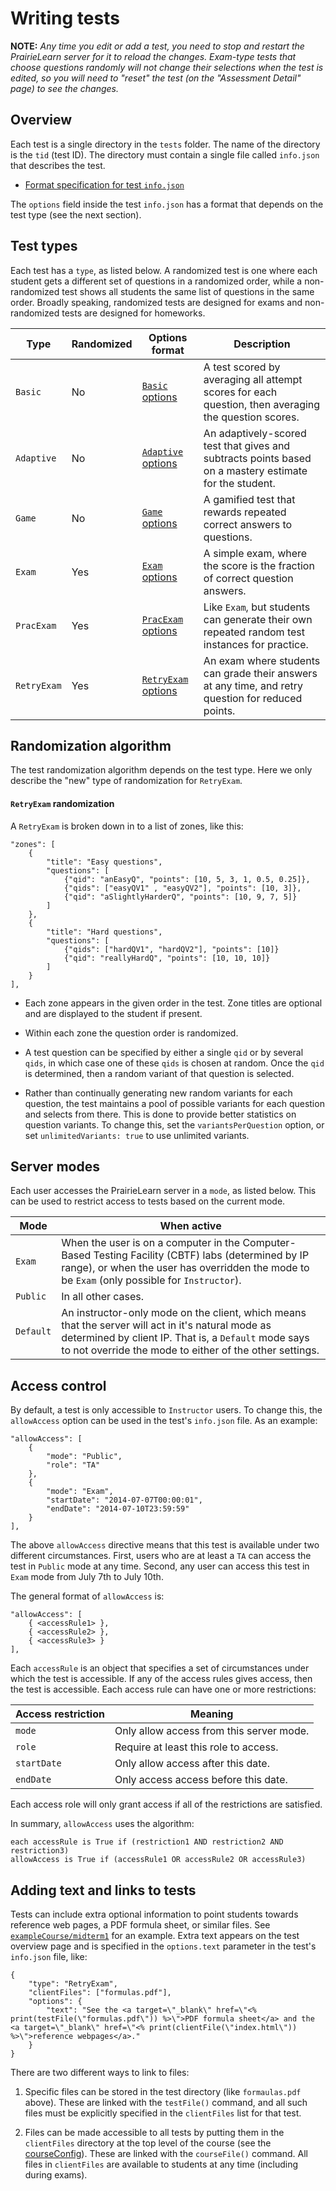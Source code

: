 
# Writing tests

**NOTE:** *Any time you edit or add a test, you need to stop and restart the PrairieLearn server for it to reload the changes. Exam-type tests that choose questions randomly will not change their selections when the test is edited, so you will need to "reset" the test (on the "Assessment Detail" page) to see the changes.*

## Overview

Each test is a single directory in the `tests` folder. The name of the directory is the `tid` (test ID). The directory must contain a single file called `info.json` that describes the test.

* [Format specification for test `info.json`](https://github.com/PrairieLearn/PrairieLearn/blob/master/backend/schemas/backendConfig.json)

The `options` field inside the test `info.json` has a format that depends on the test type (see the next section).

## Test types

Each test has a `type`, as listed below. A randomized test is one where each student gets a different set of questions in a randomized order, while a non-randomized test shows all students the same list of questions in the same order. Broadly speaking, randomized tests are designed for exams and non-randomized tests are designed for homeworks.

Type        | Randomized | Options format                                                                                                          | Description
---         | ---        | ---                                                                                                                     | ---
`Basic`     | No         | [`Basic` options](https://github.com/PrairieLearn/PrairieLearn/blob/master/backend/schemas/testOptionsBasic.json)         | A test scored by averaging all attempt scores for each question, then averaging the question scores.
`Adaptive`  | No         | [`Adaptive` options](https://github.com/PrairieLearn/PrairieLearn/blob/master/backend/schemas/testOptionsAdaptive.json)   | An adaptively-scored test that gives and subtracts points based on a mastery estimate for the student.
`Game`      | No         | [`Game` options](https://github.com/PrairieLearn/PrairieLearn/blob/master/backend/schemas/testOptionsGame.json)           | A gamified test that rewards repeated correct answers to questions.
`Exam`      | Yes        | [`Exam` options](https://github.com/PrairieLearn/PrairieLearn/blob/master/backend/schemas/testOptionsExam.json)           | A simple exam, where the score is the fraction of correct question answers.
`PracExam`  | Yes        | [`PracExam` options](https://github.com/PrairieLearn/PrairieLearn/blob/master/backend/schemas/testOptionsPracExam.json)   | Like `Exam`, but students can generate their own repeated random test instances for practice.
`RetryExam` | Yes        | [`RetryExam` options](https://github.com/PrairieLearn/PrairieLearn/blob/master/backend/schemas/testOptionsRetryExam.json) | An exam where students can grade their answers at any time, and retry question for reduced points.

## Randomization algorithm

The test randomization algorithm depends on the test type. Here we only describe the "new" type of randomization for `RetryExam`.

#### `RetryExam` randomization

A `RetryExam` is broken down in to a list of zones, like this:

    "zones": [
        {
            "title": "Easy questions",
            "questions": [
                {"qid": "anEasyQ", "points": [10, 5, 3, 1, 0.5, 0.25]},
                {"qids": ["easyQV1" , "easyQV2"], "points": [10, 3]},
                {"qid": "aSlightlyHarderQ", "points": [10, 9, 7, 5]}
            ]
        },
        {
            "title": "Hard questions",
            "questions": [
                {"qids": ["hardQV1", "hardQV2"], "points": [10]}
                {"qid": "reallyHardQ", "points": [10, 10, 10]}
            ]
        }
    ],

* Each zone appears in the given order in the test. Zone titles are optional and are displayed to the student if present.

* Within each zone the question order is randomized.

* A test question can be specified by either a single `qid` or by several `qids`, in which case one of these `qids` is chosen at random. Once the `qid` is determined, then a random variant of that question is selected.

* Rather than continually generating new random variants for each question, the test maintains a pool of possible variants for each question and selects from there. This is done to provide better statistics on question variants. To change this, set the `variantsPerQuestion` option, or set `unlimitedVariants: true` to use unlimited variants.


## Server modes

Each user accesses the PrairieLearn server in a `mode`, as listed below. This can be used to restrict access to tests based on the current mode.

Mode     | When active
---      | ---
`Exam`   | When the user is on a computer in the Computer-Based Testing Facility (CBTF) labs (determined by IP range), or when the user has overridden the mode to be `Exam` (only possible for `Instructor`).
`Public` | In all other cases.
`Default` | An instructor-only mode on the client, which means that the server will act in it's natural mode as determined by client IP. That is, a `Default` mode says to not override the mode to either of the other settings.

## Access control

By default, a test is only accessible to `Instructor` users. To change this, the `allowAccess` option can be used in the test's `info.json` file. As an example:

    "allowAccess": [
        {
            "mode": "Public",
            "role": "TA"
        },
        {
            "mode": "Exam",
            "startDate": "2014-07-07T00:00:01",
            "endDate": "2014-07-10T23:59:59"
        }
    ],

The above `allowAccess` directive means that this test is available under two different circumstances. First, users who are at least a `TA` can access the test in `Public` mode at any time. Second, any user can access this test in `Exam` mode from July 7th to July 10th.

The general format of `allowAccess` is:

    "allowAccess": [
        { <accessRule1> },
        { <accessRule2> },
        { <accessRule3> }
    ],

Each `accessRule` is an object that specifies a set of circumstances under which the test is accessible. If any of the access rules gives access, then the test is accessible. Each access rule can have one or more restrictions:

Access restriction | Meaning
---                | ---
`mode`             | Only allow access from this server mode.
`role`             | Require at least this role to access.
`startDate`        | Only allow access after this date.
`endDate`          | Only access access before this date.

Each access role will only grant access if all of the restrictions are satisfied.

In summary, `allowAccess` uses the algorithm:

    each accessRule is True if (restriction1 AND restriction2 AND restriction3)
    allowAccess is True if (accessRule1 OR accessRule2 OR accessRule3)

## Adding text and links to tests

Tests can include extra optional information to point students towards reference web pages, a PDF formula sheet, or similar files. See [`exampleCourse/midterm1`](https://github.com/PrairieLearn/PrairieLearn/blob/master/exampleCourse/tests/midterm1/) for an example. Extra text appears on the test overview page and is specified in the `options.text` parameter in the test's `info.json` file, like:

    {
        "type": "RetryExam",
        "clientFiles": ["formulas.pdf"],
        "options": {
            "text": "See the <a target=\"_blank\" href=\"<% print(testFile(\"formulas.pdf\")) %>\">PDF formula sheet</a> and the <a target=\"_blank\" href=\"<% print(clientFile(\"index.html\")) %>\">reference webpages</a>."
        }
    }

There are two different ways to link to files:

1. Specific files can be stored in the test directory (like `formaulas.pdf` above). These are linked with the `testFile()` command, and all such files must be explicitly specified in the `clientFiles` list for that test.

2. Files can be made accessible to all tests by putting them in the `clientFiles` directory at the top level of the course (see the [courseConfig](courseConfig.md)). These are linked with the `courseFile()` command. All files in `clientFiles` are available to students at any time (including during exams).
